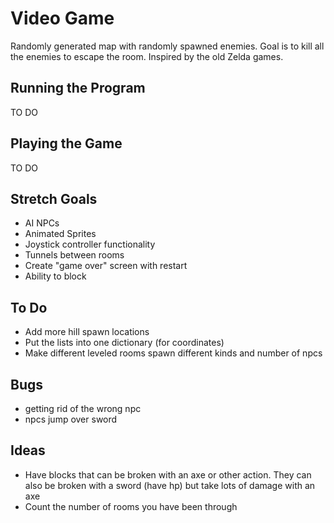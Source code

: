 # Video Game
Randomly generated map with randomly spawned enemies. Goal is to kill all the enemies to escape the room.
Inspired by the old Zelda games.

## Running the Program
TO DO

## Playing the Game
TO DO

## Stretch Goals
* AI NPCs
* Animated Sprites
* Joystick controller functionality
* Tunnels between rooms
* Create "game over" screen with restart
* Ability to block

## To Do
* Add more hill spawn locations
* Put the lists into one dictionary (for coordinates)
* Make different leveled rooms spawn different kinds and number of npcs

## Bugs
* getting rid of the wrong npc
* npcs jump over sword

## Ideas
* Have blocks that can be broken with an axe or other action. They can also
be broken with a sword (have hp) but
take lots of damage with an axe
* Count the number of rooms you have been through

